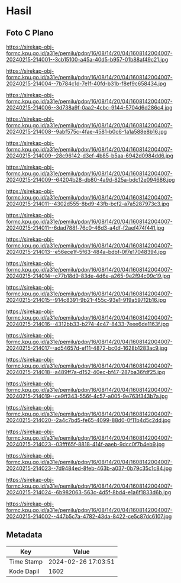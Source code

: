 # Hasil

## Foto C Plano

https://sirekap-obj-formc.kpu.go.id/a31e/pemilu/pdpr/16/08/14/20/04/1608142004007-20240215-214001--3cb15100-a45a-40d5-b957-01b88af49c21.jpg

https://sirekap-obj-formc.kpu.go.id/a31e/pemilu/pdpr/16/08/14/20/04/1608142004007-20240215-214004--7b784c1d-7e1f-40fd-b31b-f8ef9c658434.jpg

https://sirekap-obj-formc.kpu.go.id/a31e/pemilu/pdpr/16/08/14/20/04/1608142004007-20240215-214006--3d738a9f-0aa2-4cbc-9144-5704d6d286c4.jpg

https://sirekap-obj-formc.kpu.go.id/a31e/pemilu/pdpr/16/08/14/20/04/1608142004007-20240215-214008--9abf575c-4fae-4581-b0c6-1a1a588e8b16.jpg

https://sirekap-obj-formc.kpu.go.id/a31e/pemilu/pdpr/16/08/14/20/04/1608142004007-20240215-214009--28c96142-d3ef-4b85-b5aa-6942d0984dd6.jpg

https://sirekap-obj-formc.kpu.go.id/a31e/pemilu/pdpr/16/08/14/20/04/1608142004007-20240215-214009--64204b28-db80-4a9d-825a-bdc12e094686.jpg

https://sirekap-obj-formc.kpu.go.id/a31e/pemilu/pdpr/16/08/14/20/04/1608142004007-20240215-214011--4302d555-8bd9-43fb-bcf2-a7a5287973c3.jpg

https://sirekap-obj-formc.kpu.go.id/a31e/pemilu/pdpr/16/08/14/20/04/1608142004007-20240215-214011--6dad788f-76c0-46d3-a4df-f2aef474f441.jpg

https://sirekap-obj-formc.kpu.go.id/a31e/pemilu/pdpr/16/08/14/20/04/1608142004007-20240215-214013--e56ece1f-5f63-484a-bdbf-0f7e17048394.jpg

https://sirekap-obj-formc.kpu.go.id/a31e/pemilu/pdpr/16/08/14/20/04/1608142004007-20240215-214014--c77b18d9-83de-4d6e-a265-9e2f94c09c19.jpg

https://sirekap-obj-formc.kpu.go.id/a31e/pemilu/pdpr/16/08/14/20/04/1608142004007-20240215-214015--914c8391-9b21-455c-93e1-919a59712b16.jpg

https://sirekap-obj-formc.kpu.go.id/a31e/pemilu/pdpr/16/08/14/20/04/1608142004007-20240215-214016--4312bb33-b274-4c47-8433-7eee6de1163f.jpg

https://sirekap-obj-formc.kpu.go.id/a31e/pemilu/pdpr/16/08/14/20/04/1608142004007-20240215-214017--ad54657d-ef11-4872-bc0d-1628b1283ac9.jpg

https://sirekap-obj-formc.kpu.go.id/a31e/pemilu/pdpr/16/08/14/20/04/1608142004007-20240215-214018--a489ff7a-d152-40ec-bf47-287ba36fdf25.jpg

https://sirekap-obj-formc.kpu.go.id/a31e/pemilu/pdpr/16/08/14/20/04/1608142004007-20240215-214019--ce9ff343-556f-4c57-a005-9e763f343b7a.jpg

https://sirekap-obj-formc.kpu.go.id/a31e/pemilu/pdpr/16/08/14/20/04/1608142004007-20240215-214020--2a4c7bd5-fe65-4099-88d0-0f11b4d5c2dd.jpg

https://sirekap-obj-formc.kpu.go.id/a31e/pemilu/pdpr/16/08/14/20/04/1608142004007-20240215-214023--03fff65f-8818-414f-aaeb-9dcc0f7b4eb9.jpg

https://sirekap-obj-formc.kpu.go.id/a31e/pemilu/pdpr/16/08/14/20/04/1608142004007-20240215-214023--7d9484ed-8feb-463b-a037-0b79c35c1c84.jpg

https://sirekap-obj-formc.kpu.go.id/a31e/pemilu/pdpr/16/08/14/20/04/1608142004007-20240215-214024--6b982063-563c-4d5f-8bd4-e1a6f1833d6b.jpg

https://sirekap-obj-formc.kpu.go.id/a31e/pemilu/pdpr/16/08/14/20/04/1608142004007-20240215-214002--447b5c7a-4782-43da-8422-ce5c87dc6107.jpg


## Metadata

| Key        | Value               |
| ---------- | ------------------- |
| Time Stamp | 2024-02-26 17:03:51 |
| Kode Dapil | 1602                |



